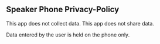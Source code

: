 Speaker Phone Privacy-Policy
----

This app does not collect data.
This app does not share data.

Data entered by the user is held on the phone only.

